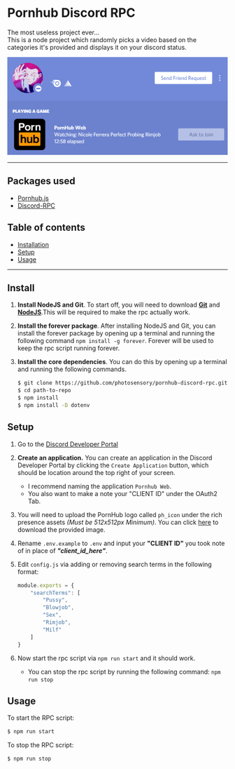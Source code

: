 # Pornhub Discord RPC

The most useless project ever... <br>
This is a node project which randomly picks a video based on the categories it's provided and displays it on your discord status.

<img src="assets/example.jpg">

------

## Packages used

* [Pornhub.js](https://github.com/pionxzh/pornhub.js)
* [Discord-RPC](https://github.com/discordjs/RPC)

## Table of contents

* [Installation](#Install)
* [Setup](#Setup)
* [Usage](#Usage)

------

## Install

1. **Install NodeJS and Git**. To start off, you will need to download <a href="https://git-scm.com/downloads" target="_blank"><strong>Git</strong></a> and <a href="https://nodejs.org/en/" target="_blank"><strong>NodeJS</strong></a>.This will be required to make the rpc actually work.

2. **Install the forever package**. After installing NodeJS and Git, you can install the forever package by opening up a terminal and running the following command `npm install -g forever`. Forever will be used to keep the rpc script running forever.

3. **Install the core dependencies**. You can do this by opening up a terminal and running the following commands.

    ```bash
    $ git clone https://github.com/photosensory/pornhub-discord-rpc.git
    $ cd path-to-repo
    $ npm install
    $ npm install -D dotenv
    ```

## Setup

1. Go to the [Discord Developer Portal](https://discord.com/developers) </br>

2. **Create an application.** You can create an application in the Discord Developer Portal by clicking the `Create Application` button, which should be location around the top right of your screen.
    - I recommend naming the application `Pornhub Web`.
    - You also want to make a note your "CLIENT ID" under the OAuth2 Tab.

3. You will need to upload the PornHub logo called `ph_icon` under the rich presence assets *(Must be 512x512px Minimum)*. You can click [here](assets/ph_icon.png) to download the provided image.</br>

4. Rename `.env.example` to `.env` and input your **"CLIENT ID"** you took note of in place of ***"client_id_here"***. </br>

5. Edit `config.js` via adding or removing search terms in the following format: </br>

    ```js
    module.exports = {
        "searchTerms": [
            "Pussy",
            "Blowjob",
            "Sex",
            "Rimjob",
            "Milf"
        ]
    }
    ```

6. Now start the rpc script via `npm run start` and it should work. </br>
    - You can stop the rpc script by running the following command: `npm run stop`

## Usage

To start the RPC script:

```bash
$ npm run start
```

To stop the RPC script:

```bash
$ npm run stop
```
